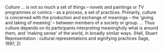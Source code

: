 ﻿Culture ... is not so much a set of things – novels and paintings or TV programmes or comics – as a process, a set of practices. Primarily, culture is concerned with the production and exchange of meanings – the 'giving and taking of meaning' – between members of a society or group. ... Thus culture depends on its participants interpreting meaningfully what is around them, and 'making sense' of the world, in broadly similar ways. 
(Hall, Stuart  Representation : cultural representations and signifying practices Sage, 1997, 2)

